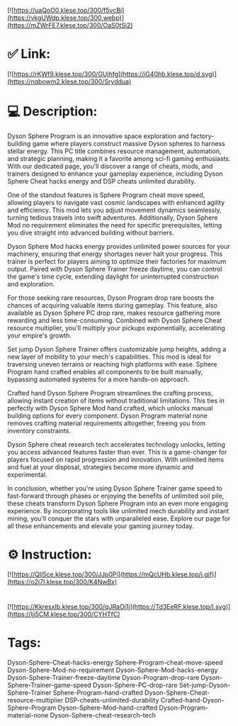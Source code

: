 [![https://uaQoO0.klese.top/300/f5vcBi](https://vkgUWdp.klese.top/300.webp)](https://mZWrFE7.klese.top/300/OaS0tSi2)
# ✅ Link:
[![https://rKWf9.klese.top/300/GUjhfg](https://iG40hb.klese.top/d.svg)](https://nqbowm2.klese.top/300/Sryddua)
# 💻 Description:
Dyson Sphere Program is an innovative space exploration and factory-building game where players construct massive Dyson spheres to harness stellar energy. This PC title combines resource management, automation, and strategic planning, making it a favorite among sci-fi gaming enthusiasts. With our dedicated page, you'll discover a range of cheats, mods, and trainers designed to enhance your gameplay experience, including Dyson Sphere Cheat hacks energy and DSP cheats unlimited durability.



One of the standout features is Sphere Program cheat move speed, allowing players to navigate vast cosmic landscapes with enhanced agility and efficiency. This mod lets you adjust movement dynamics seamlessly, turning tedious travels into swift adventures. Additionally, Dyson Sphere Mod no requirement eliminates the need for specific prerequisites, letting you dive straight into advanced building without barriers.



Dyson Sphere Mod hacks energy provides unlimited power sources for your machinery, ensuring that energy shortages never halt your progress. This trainer is perfect for players aiming to optimize their factories for maximum output. Paired with Dyson Sphere Trainer freeze daytime, you can control the game's time cycle, extending daylight for uninterrupted construction and exploration.



For those seeking rare resources, Dyson Program drop rare boosts the chances of acquiring valuable items during gameplay. This feature, also available as Dyson Sphere PC drop rare, makes resource gathering more rewarding and less time-consuming. Combined with Dyson Sphere Cheat resource multiplier, you'll multiply your pickups exponentially, accelerating your empire's growth.



Set jump Dyson Sphere Trainer offers customizable jump heights, adding a new layer of mobility to your mech's capabilities. This mod is ideal for traversing uneven terrains or reaching high platforms with ease. Sphere Program hand crafted enables all components to be built manually, bypassing automated systems for a more hands-on approach.



Crafted hand Dyson Sphere Program streamlines the crafting process, allowing instant creation of items without traditional limitations. This ties in perfectly with Dyson Sphere Mod hand crafted, which unlocks manual building options for every component. Dyson Program material none removes crafting material requirements altogether, freeing you from inventory constraints.



Dyson Sphere cheat research tech accelerates technology unlocks, letting you access advanced features faster than ever. This is a game-changer for players focused on rapid progression and innovation. With unlimited items and fuel at your disposal, strategies become more dynamic and experimental.



In conclusion, whether you're using Dyson Sphere Trainer game speed to fast-forward through phases or enjoying the benefits of unlimited soil pile, these cheats transform Dyson Sphere Program into an even more engaging experience. By incorporating tools like unlimited mech durability and instant mining, you'll conquer the stars with unparalleled ease. Explore our page for all these enhancements and elevate your gaming journey today.

# ⚙️ Instruction:
[![https://QIl5ce.klese.top/300/JJp0Pi](https://mQcUHb.klese.top/i.gif)](https://o2j7l.klese.top/300/K4NwBx)
#
[![https://KkresxIb.klese.top/300/qJRaOj1j](https://Td3EeRF.klese.top/l.svg)](https://ljj5CM.klese.top/300/CYHTfC)
# Tags:
Dyson-Sphere-Cheat-hacks-energy Sphere-Program-cheat-move-speed Dyson-Sphere-Mod-no-requirement Dyson-Sphere-Mod-hacks-energy Dyson-Sphere-Trainer-freeze-daytime Dyson-Program-drop-rare Dyson-Sphere-Trainer-game-speed Dyson-Sphere-PC-drop-rare Set-jump-Dyson-Sphere-Trainer Sphere-Program-hand-crafted Dyson-Sphere-Cheat-resource-multiplier DSP-cheats-unlimited-durability Crafted-hand-Dyson-Sphere-Program Dyson-Sphere-Mod-hand-crafted Dyson-Program-material-none Dyson-Sphere-cheat-research-tech






